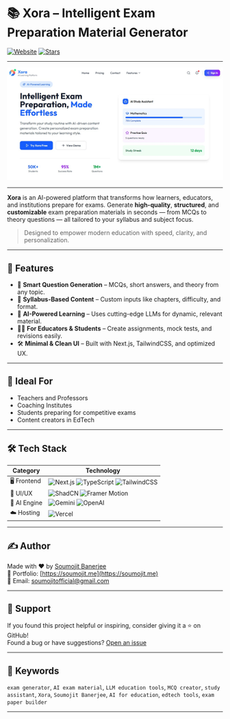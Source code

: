 # 📚 Xora – Intelligent Exam Preparation Material Generator

[![Website](https://img.shields.io/badge/Live%20App-Coming%20Soon-6366f1?style=flat-square&logo=google-chrome&logoColor=white)]()
[![Stars](https://img.shields.io/github/stars/soumojit622/xora?style=flat-square)](https://github.com/soumojit622/xora/stargazers)

---

![Xora Banner](https://github.com/soumojit622/Xora/blob/master/public/banner.jpg)
<!-- Replace with your banner image if available -->

---

**Xora** is an AI-powered platform that transforms how learners, educators, and institutions prepare for exams. Generate **high-quality**, **structured**, and **customizable** exam preparation materials in seconds — from MCQs to theory questions — all tailored to your syllabus and subject focus.

> Designed to empower modern education with speed, clarity, and personalization.

---

## 🚀 Features

- 🎯 **Smart Question Generation** – MCQs, short answers, and theory from any topic.
- 📖 **Syllabus-Based Content** – Custom inputs like chapters, difficulty, and format.
- 🧠 **AI-Powered Learning** – Uses cutting-edge LLMs for dynamic, relevant material.
- 🧑‍🏫 **For Educators & Students** – Create assignments, mock tests, and revisions easily.
- 🛠️ **Minimal & Clean UI** – Built with Next.js, TailwindCSS, and optimized UX.

---

## 📐 Ideal For

- Teachers and Professors  
- Coaching Institutes  
- Students preparing for competitive exams  
- Content creators in EdTech

---

## 🛠️ Tech Stack

| Category     | Technology                                                                 |
|--------------|------------------------------------------------------------------------------|
| 🖥️ Frontend   | ![Next.js](https://img.shields.io/badge/Next.js-000?logo=next.js&logoColor=white) ![TypeScript](https://img.shields.io/badge/TypeScript-3178C6?logo=typescript&logoColor=white) ![TailwindCSS](https://img.shields.io/badge/TailwindCSS-38B2AC?logo=tailwind-css&logoColor=white) |
| 🎨 UI/UX      | ![ShadCN](https://img.shields.io/badge/ShadCN_UI-000000?logo=radix-ui&logoColor=white) ![Framer Motion](https://img.shields.io/badge/Framer_Motion-0055FF?logo=framer&logoColor=white) |
| 🤖 AI Engine  | ![Gemini](https://img.shields.io/badge/Gemini-4285F4?logo=google&logoColor=white) ![OpenAI](https://img.shields.io/badge/OpenAI-412991?logo=openai&logoColor=white) |
| ☁️ Hosting   | ![Vercel](https://img.shields.io/badge/Vercel-000000?logo=vercel&logoColor=white) |

---

## ✍️ Author

Made with ❤️ by [Soumojit Banerjee](https://github.com/soumojit622)  
🔗 Portfolio: [https://soumojit.me](https://soumojit.me)  
📧 Email: [soumojitofficial@gmail.com](mailto:soumojitbanerjee22@gmail.com)

---

## 🌟 Support

If you found this project helpful or inspiring, consider giving it a ⭐ on GitHub!  
Found a bug or have suggestions? [Open an issue](https://github.com/soumojit622/xora/issues)

---

## 🔗 Keywords

`exam generator`, `AI exam material`, `LLM education tools`, `MCQ creator`, `study assistant`, `Xora`, `Soumojit Banerjee`, `AI for education`, `edtech tools`, `exam paper builder`

---
